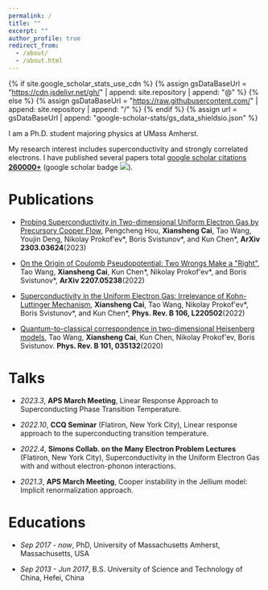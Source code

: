 ```yaml
---
permalink: /
title: ""
excerpt: ""
author_profile: true
redirect_from: 
  - /about/
  - /about.html
---
```


{% if site.google_scholar_stats_use_cdn %}
{% assign gsDataBaseUrl = "https://cdn.jsdelivr.net/gh/" | append: site.repository | append: "@" %}
{% else %}
{% assign gsDataBaseUrl = "https://raw.githubusercontent.com/" | append: site.repository | append: "/" %}
{% endif %}
{% assign url = gsDataBaseUrl | append: "google-scholar-stats/gs_data_shieldsio.json" %}

<span class='anchor' id='about-me'></span>
I am a Ph.D. student majoring physics at UMass Amherst.

My research interest includes superconductivity and strongly correlated electrons. I have published several papers total <a href='https://scholar.google.com/citations?user=BTVksHYAAAAJ'>google scholar citations <strong><span id='total_cit'>260000+</span></strong></a> (google scholar badge <a href='https://scholar.google.com/citations?user=BTVksHYAAAAJ'><img src="https://img.shields.io/endpoint?url={{ url | url_encode }}&logo=Google%20Scholar&labelColor=f6f6f6&color=9cf&style=flat&label=citations"></a>).

# Publications 

- [Probing Superconductivity in Two-dimensional Uniform Electron Gas by Precursory Cooper Flow](https://arxiv.org/abs/2303.03624), Pengcheng Hou, **Xiansheng Cai**, Tao Wang, Youjin Deng, Nikolay Prokof'ev\*, Boris Svistunov\*, and Kun Chen\*, **ArXiv 2303.03624**(2023) <strong><span class='show_paper_citations' data='BTVksHYAAAAJ:_FxGoFyzp5QC'></span></strong>

- [On the Origin of Coulomb Pseudopotential: Two Wrongs Make a "Right"](https://arxiv.org/abs/2207.05238), Tao Wang, **Xiansheng Cai**, Kun Chen\*, Nikolay Prokof'ev\*, and Boris Svistunov\*,  **ArXiv 2207.05238**(2022) <strong><span class='show_paper_citations' data='BTVksHYAAAAJ:eQOLeE2rZwMC'></span></strong>

- [Superconductivity in the Uniform Electron Gas: Irrelevance of Kohn-Luttinger Mechanism](https://arxiv.org/abs/2202.01320), **Xiansheng Cai**, Tao Wang, Nikolay Prokof'ev\*,  Boris Svistunov\*, and Kun Chen\*, **Phys. Rev. B 106, L220502**(2022)<strong><span class='show_paper_citations' data='BTVksHYAAAAJ:YsMSGLbcyi4C'></span></strong>

- [Quantum-to-classical correspondence in two-dimensional Heisenberg models](https://journals.aps.org/prb/abstract/10.1103/PhysRevB.101.035132), Tao Wang, **Xiansheng Cai**, Kun Chen, Nikolay Prokof'ev, Boris Svistunov. **Phys. Rev. B 101, 035132**(2020)<strong><span class='show_paper_citations' data='BTVksHYAAAAJ:zYLM7Y9cAGgC'></span></strong>

# Talks

- *2023.3*, **APS March Meeting**, Linear Response Approach to Superconducting Phase Transition Temperature.

- *2022.10*, **CCQ Seminar** (Flatiron, New York City), Linear response approach to the superconducting transition temperature.

- *2022.4*, **Simons Collab. on the Many Electron Problem Lectures** (Flatiron, New York City), Superconductivity in the Uniform Electron Gas with and without electron-phonon interactions.

- *2021.3*, **APS March Meeting**, Cooper instability in the Jellium model: Implicit renormalization approach.


# Educations

- *Sep 2017 - now*, PhD, University of Massachusetts Amherst, Massachusetts, USA

- *Sep 2013 - Jun 2017*, B.S. University of Science and Technology of China, Hefei, China
